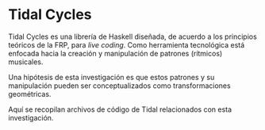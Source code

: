 # Tidal Cycles

Tidal Cycles es una librería de Haskell diseñada, de acuerdo a los principios teóricos de la FRP, para *live coding*. Como herramienta tecnológica está enfocada hacia la creación y manipulación de patrones (rítmicos) musicales.

Una hipótesis de esta investigación es que estos patrones y su manipulación pueden ser conceptualizados como transformaciones geométricas.

Aquí se recopilan archivos de código de Tidal relacionados con esta investigación. 

